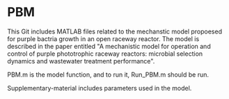 # PBM
This Git includes MATLAB files related to the mechanstic model propoesed for purple bactria growth in an open raceway reactor.
The model is described in the paper entitled "A mechanistic model for operation and control of purple phototrophic raceway reactors: microbial selection dynamics and wastewater treatment performance".

PBM.m is the model function, and to run it, Run_PBM.m should be run.

Supplementary-material includes parameters used in the model.
